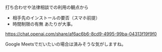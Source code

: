 打ち合わせや法律相談での利用の観点から
- 相手先のインストールの要否（スマホ前提）
- 時間制限の有無
あたりが大事。

https://chat.openai.com/share/af6ac6b6-8cd9-4995-99ba-04313f19f9f0

Google Meetsでだいたいの場合は済みそうな気がしますね。